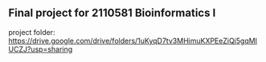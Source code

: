 ## Final project for 2110581 Bioinformatics I
project folder: https://drive.google.com/drive/folders/1uKyqD7tv3MHimuKXPEeZiQi5gqMIUCZJ?usp=sharing